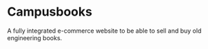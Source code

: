 # Campusbooks
A fully integrated e-commerce website to be able to sell and buy old engineering books.
